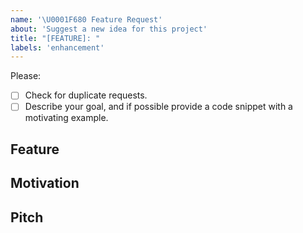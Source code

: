 ```yaml
---
name: '\U0001F680 Feature Request'
about: 'Suggest a new idea for this project'
title: "[FEATURE]: "
labels: 'enhancement'
---
```


Please:

- [ ] Check for duplicate requests.
- [ ] Describe your goal, and if possible provide a code snippet with a motivating example.

## Feature

<!-- A clear and concise description of the feature proposal -->

## Motivation

<!-- Please outline the motivation for the proposal. Is your feature request related to a problem? e.g., I'm always frustrated when [...]. If this is related to another GitHub issue, please link here too -->

## Pitch

<!-- A clear and concise description of what you want to happen. -->
